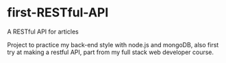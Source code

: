 # first-RESTful-API
A RESTful API for articles

Project to practice my back-end style with node.js and mongoDB, also first try at making a restful API, part from my full stack web developer course.

